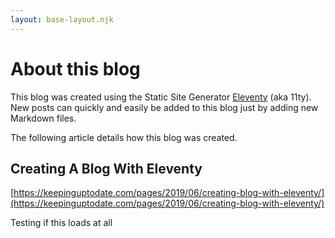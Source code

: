 ```yaml
--- 
layout: base-layout.njk 
--- 
```

# About this blog 
  
This blog was created using the Static Site Generator [Eleventy](https://www.11ty.io/) (aka 11ty).
New posts can quickly and easily be added to this blog just by adding new Markdown files.

The following article details how this blog was created.

## Creating A Blog With Eleventy
[https://keepinguptodate.com/pages/2019/06/creating-blog-with-eleventy/](https://keepinguptodate.com/pages/2019/06/creating-blog-with-eleventy/)


 Testing if this loads at all
